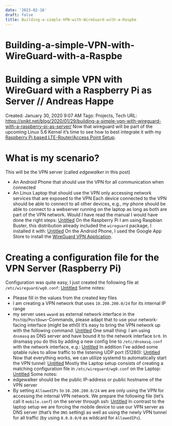 ```yaml
---
date: '2023-02-16'
draft: false
title: Building-a-simple-VPN-with-WireGuard-with-a-Raspbe
---
```


# Building-a-simple-VPN-with-WireGuard-with-a-Raspbe

# Building a simple VPN with WireGuard with a Raspberry Pi as Server // Andreas Happe
Created: January 30, 2020 9:07 AM
Tags: Projects, Tech
URL: https://snikt.net/blog/2020/01/29/building-a-simple-vpn-with-wireguard-with-a-raspberry-pi-as-server/
Now that wireguard will be part of the upcoming Linux 5.6 Kernel it’s time to see how to best integrate it with my [Raspberry Pi based LTE-Router/Access Point Setup](https://snikt.net/blog/2019/06/22/building-an-lte-access-point-with-a-raspberry-pi/).
# What is my scenario?
This will be the VPN server (called *edgewalker* in this post)
- An Android Phone that should use the VPN for all communication when connected
- An Linux Laptop that should use the VPN only accessing network services that are exposed to the VPN
Each device connected to the VPN should be able to connect to all other devices, e.g., my phone should be able to connect to a webserver running on the laptop as long as both are part of the VPN network.
Would I have read the manual I would have done the right steps:
[Untitled](Building%20a%20simple%20VPN%20with%20WireGuard%20with%20a%20Raspbe%20a4272792063a47719296c41defa23053/Untitled%20Database%20d60fe88e71e44732b941d302ac9e9c3f.csv)
On the Raspberry Pi I am using Raspbian Buster, this distribution already included the `wireguard` package, I installed it with:
[Untitled](Building%20a%20simple%20VPN%20with%20WireGuard%20with%20a%20Raspbe%20a4272792063a47719296c41defa23053/Untitled%20Database%2084d4eda03d13471b80045aaef74664fc.csv)
On the Android Phone, I used the Google App Store to install the [WireGuard VPN Application](https://play.google.com/store/apps/details?id=com.wireguard.android).
# Creating a configuration file for the VPN Server (Raspberry Pi)
Configuration was quite easy, I just created the following file at `/etc/wireguard/wg0.conf`:
[Untitled](Building%20a%20simple%20VPN%20with%20WireGuard%20with%20a%20Raspbe%20a4272792063a47719296c41defa23053/Untitled%20Database%2086ffbe2372fc4cddb21de52e39da3613.csv)
Some notes:
- Please fill in the values from the created key files
- I am creating a VPN network that uses `10.200.200.0/24` for its internal IP range
- my server uses `wwan0` as external network interface in the `PostUp`/`PostDown`-Commands, please adapt that to use your network-facing interface (might be eth0)
It’s easy to bring the VPN network up with the following command:
[Untitled](Building%20a%20simple%20VPN%20with%20WireGuard%20with%20a%20Raspbe%20a4272792063a47719296c41defa23053/Untitled%20Database%209e7f760a758b4f3da348009db1e264ad.csv)
One small thing: I am using `dnsmasq` as DNS server and have bound it to the network interface `br0`.
In dnsmasq you do this by adding a new config line to `/etc/dnsmasq.conf` with the network interface, e.g.:
[Untitled](Building%20a%20simple%20VPN%20with%20WireGuard%20with%20a%20Raspbe%20a4272792063a47719296c41defa23053/Untitled%20Database%20f5595dbeabe74a6e971485162a5c2e4f.csv)
In addition I’ve added some iptable rules to allow traffic to the listening UDP port (51280):
[Untitled](Building%20a%20simple%20VPN%20with%20WireGuard%20with%20a%20Raspbe%20a4272792063a47719296c41defa23053/Untitled%20Database%204579712d7bb14b59a88ae36b27fc8775.csv)
Now that everything works, we can utilize systemd to automatically start the VPN tunnel:
[Untitled](Building%20a%20simple%20VPN%20with%20WireGuard%20with%20a%20Raspbe%20a4272792063a47719296c41defa23053/Untitled%20Database%200b7dbc84ab72443791bc5a0a11274e33.csv)
Mostly the Laptop setup consists of creating a matching configuration file in `/etc/wireguard/wg0.conf` on the Laptop:
[Untitled](Building%20a%20simple%20VPN%20with%20WireGuard%20with%20a%20Raspbe%20a4272792063a47719296c41defa23053/Untitled%20Database%207e45ff8493b34fa1ade1a84ee8e6af77.csv)
Some notes:
- edgewalker should be the public IP-address or public hostname of the VPN server
- By setting `AllowedIPs` to `10.200.200.0/24` we are only using the VPN for accessing the internal VPN network.
We prepare the following file (let’s call it `mobile.conf`) on the server through ssh:
[Untitled](Building%20a%20simple%20VPN%20with%20WireGuard%20with%20a%20Raspbe%20a4272792063a47719296c41defa23053/Untitled%20Database%2037e075f9123d4f9088f16fb3a8531955.csv)
In contrast to the laptop setup we are forcing the mobile device to use our VPN server as DNS server (that’s the `DNS` setting) as well as using the newly VPN tunnel for all traffic (by using `0.0.0.0/0` as wildcard for `AllowedIPs`).
